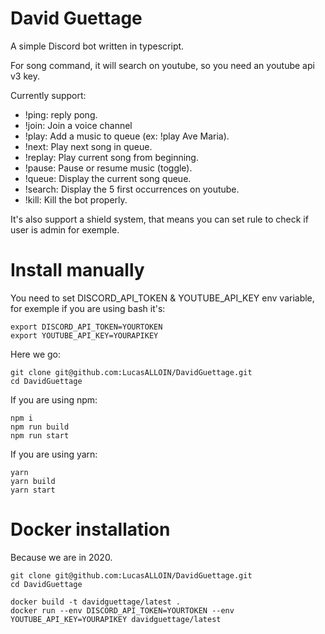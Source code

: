 # David Guettage

A simple Discord bot written in typescript.

For song command, it will search on youtube, so you need an youtube api v3 key.

Currently support:
 - !ping: reply pong.
 - !join: Join a voice channel
 - !play: Add a music to queue (ex: !play Ave Maria).
 - !next: Play next song in queue.
 - !replay: Play current song from beginning.
 - !pause: Pause or resume music (toggle).
 - !queue: Display the current song queue.
 - !search: Display the 5 first occurrences on youtube.
 - !kill: Kill the bot properly.
 
 It's also support a shield system, that means you can set rule to check if user is admin for exemple. 
 
# Install manually

You need to set DISCORD_API_TOKEN & YOUTUBE_API_KEY env variable, for exemple if you are using bash it's:

```shell script
export DISCORD_API_TOKEN=YOURTOKEN
export YOUTUBE_API_KEY=YOURAPIKEY
```

Here we go:

```shell script
git clone git@github.com:LucasALLOIN/DavidGuettage.git
cd DavidGuettage
```

If you are using npm:
```shell script
npm i
npm run build
npm run start
```

If you are using yarn:
```shell script
yarn
yarn build
yarn start
```

# Docker installation
Because we are in 2020.

```shell script
git clone git@github.com:LucasALLOIN/DavidGuettage.git
cd DavidGuettage

docker build -t davidguettage/latest .
docker run --env DISCORD_API_TOKEN=YOURTOKEN --env YOUTUBE_API_KEY=YOURAPIKEY davidguettage/latest
```
